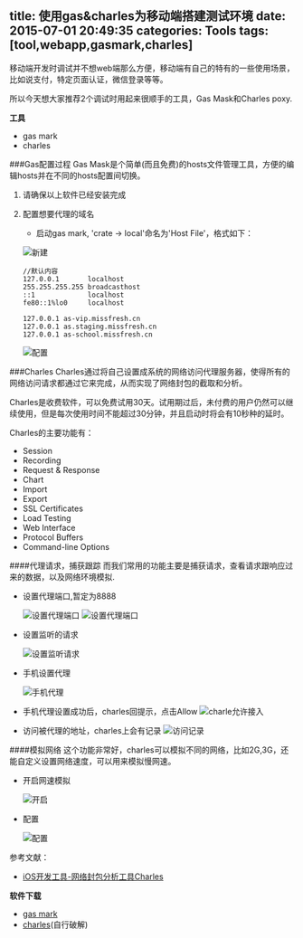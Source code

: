 title: 使用gas&charles为移动端搭建测试环境
date: 2015-07-01 20:49:35
categories: Tools 
tags: [tool,webapp,gasmark,charles]
---
移动端开发时调试并不想web端那么方便，移动端有自己的特有的一些使用场景，比如说支付，特定页面认证，微信登录等等。

所以今天想大家推荐2个调试时用起来很顺手的工具，Gas Mask和Charles poxy.

**工具**

*	gas mark
*	charles

###Gas配置过程
Gas Mask是个简单(而且免费)的hosts文件管理工具，方便的编辑hosts并在不同的hosts配置间切换。

1.	请确保以上软件已经安装完成
2.	配置想要代理的域名
	*	启动gas mark, 'crate -> local'命名为'Host File'，格式如下：
	
	![新建](http://7xix26.com1.z0.glb.clouddn.com/gas1.png)
	
	```
	//默认内容
	127.0.0.1		localhost
	255.255.255.255	broadcasthost
	::1				localhost
	fe80::1%lo0		localhost

	127.0.0.1 as-vip.missfresh.cn
	127.0.0.1 as.staging.missfresh.cn 
	127.0.0.1 as-school.missfresh.cn 
	```	
	![配置](http://7xix26.com1.z0.glb.clouddn.com/gas3.png)
	

###Charles 
Charles通过将自己设置成系统的网络访问代理服务器，使得所有的网络访问请求都通过它来完成，从而实现了网络封包的截取和分析。

Charles是收费软件，可以免费试用30天。试用期过后，未付费的用户仍然可以继续使用，但是每次使用时间不能超过30分钟，并且启动时将会有10秒种的延时。

Charles的主要功能有：
*	Session
*	Recording
*	Request & Response
*	Chart
*	Import
*	Export
*	SSL Certificates
*	Load Testing
*	Web Interface
*	Protocol Buffers
*	Command-line Options

####代理请求，捕获跟踪
而我们常用的功能主要是捕获请求，查看请求跟响应过来的数据，以及网络环境模拟.

*	设置代理端口,暂定为8888
	
	![设置代理端口](http://7xix26.com1.z0.glb.clouddn.com/charles1.png)
	![设置代理端口](http://7xix26.com1.z0.glb.clouddn.com/charles6.png)

*	设置监听的请求
	
	![设置监听请求](http://7xix26.com1.z0.glb.clouddn.com/charles2.png)

*	手机设置代理
	
	![手机代理](http://7xix26.com1.z0.glb.clouddn.com/charles4.png)
	
*	手机代理设置成功后，charles回提示，点击Allow
	![charle允许接入](http://7xix26.com1.z0.glb.clouddn.com/charles3.png)

*	访问被代理的地址，charles上会有记录
	![访问记录](http://7xix26.com1.z0.glb.clouddn.com/charles7.png)

####模拟网络
这个功能非常好，charles可以模拟不同的网络，比如2G,3G，还能自定义设置网络速度，可以用来模拟慢网速。

*	开启网速模拟

	![开启](http://7xix26.com1.z0.glb.clouddn.com/charles10.png)
*	配置

	![配置](http://7xix26.com1.z0.glb.clouddn.com/charles11.png)

参考文献：
*	[iOS开发工具-网络封包分析工具Charles](http://blog.devtang.com/blog/2013/12/11/network-tool-charles-intr/)

**软件下载**
*	[gas mark](http://www.macupdate.com/app/mac/29949/gas-mask/)
*	[charles](http://www.macupdate.com/app/mac/12462/charles/)(自行破解)




